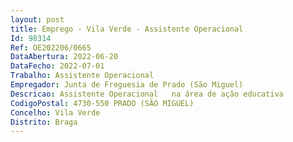 ```yaml
--- 
layout: post
title: Emprego - Vila Verde - Assistente Operacional
Id: 98314
Ref: OE202206/0665
DataAbertura: 2022-06-20
DataFecho: 2022-07-01
Trabalho: Assistente Operacional
Empregador: Junta de Freguesia de Prado (São Miguel)
Descricao: Assistente Operacional   na área de ação educativa
CodigoPostal: 4730-550 PRADO (SÃO MIGUEL)
Concelho: Vila Verde
Distrito: Braga
--- 
```

